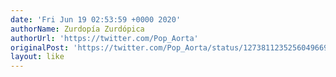 ```yaml
---
date: 'Fri Jun 19 02:53:59 +0000 2020'
authorName: Zurdopía Zurdópica
authorUrl: 'https://twitter.com/Pop_Aorta'
originalPost: 'https://twitter.com/Pop_Aorta/status/1273811235256049669'
layout: like
---
```


